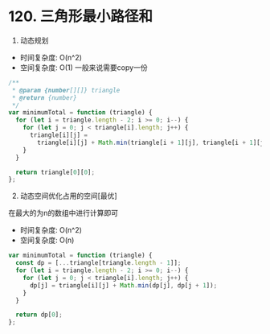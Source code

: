 # 120. 三角形最小路径和

1. 动态规划

* 时间复杂度: O(n^2)
* 空间复杂度: O(1) 一般来说需要copy一份

```js
/**
 * @param {number[][]} triangle
 * @return {number}
 */
var minimumTotal = function (triangle) {
  for (let i = triangle.length - 2; i >= 0; i--) {
    for (let j = 0; j < triangle[i].length; j++) {
      triangle[i][j] =
        triangle[i][j] + Math.min(triangle[i + 1][j], triangle[i + 1][j + 1]);
    }
  }

  return triangle[0][0];
};
```


2. 动态空间优化占用的空间[最优]

在最大的为n的数组中进行计算即可

* 时间复杂度: O(n^2)
* 空间复杂度: O(n)

```js
var minimumTotal = function (triangle) {
  const dp = [...triangle[triangle.length - 1]];
  for (let i = triangle.length - 2; i >= 0; i--) {
    for (let j = 0; j < triangle[i].length; j++) {
      dp[j] = triangle[i][j] + Math.min(dp[j], dp[j + 1]);
    }
  }

  return dp[0];
};
```